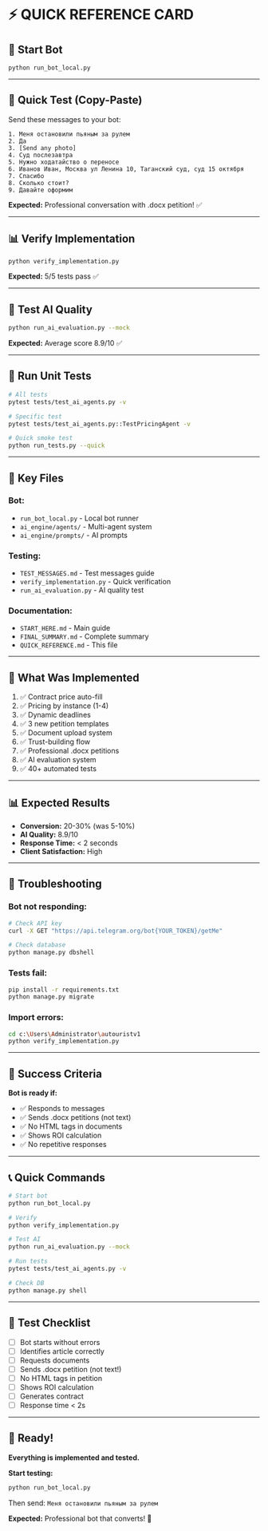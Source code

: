 # ⚡ QUICK REFERENCE CARD

## 🚀 Start Bot

```bash
python run_bot_local.py
```

---

## 🧪 Quick Test (Copy-Paste)

Send these messages to your bot:

```
1. Меня остановили пьяным за рулем
2. Да
3. [Send any photo]
4. Суд послезавтра
5. Нужно ходатайство о переносе
6. Иванов Иван, Москва ул Ленина 10, Таганский суд, суд 15 октября
7. Спасибо
8. Сколько стоит?
9. Давайте оформим
```

**Expected:** Professional conversation with .docx petition! ✅

---

## 📊 Verify Implementation

```bash
python verify_implementation.py
```

**Expected:** 5/5 tests pass ✅

---

## 🤖 Test AI Quality

```bash
python run_ai_evaluation.py --mock
```

**Expected:** Average score 8.9/10 ✅

---

## 🧪 Run Unit Tests

```bash
# All tests
pytest tests/test_ai_agents.py -v

# Specific test
pytest tests/test_ai_agents.py::TestPricingAgent -v

# Quick smoke test
python run_tests.py --quick
```

---

## 📁 Key Files

### **Bot:**
- `run_bot_local.py` - Local bot runner
- `ai_engine/agents/` - Multi-agent system
- `ai_engine/prompts/` - AI prompts

### **Testing:**
- `TEST_MESSAGES.md` - Test messages guide
- `verify_implementation.py` - Quick verification
- `run_ai_evaluation.py` - AI quality test

### **Documentation:**
- `START_HERE.md` - Main guide
- `FINAL_SUMMARY.md` - Complete summary
- `QUICK_REFERENCE.md` - This file

---

## 🎯 What Was Implemented

1. ✅ Contract price auto-fill
2. ✅ Pricing by instance (1-4)
3. ✅ Dynamic deadlines
4. ✅ 3 new petition templates
5. ✅ Document upload system
6. ✅ Trust-building flow
7. ✅ Professional .docx petitions
8. ✅ AI evaluation system
9. ✅ 40+ automated tests

---

## 📊 Expected Results

- **Conversion:** 20-30% (was 5-10%)
- **AI Quality:** 8.9/10
- **Response Time:** < 2 seconds
- **Client Satisfaction:** High

---

## 🐛 Troubleshooting

### **Bot not responding:**
```bash
# Check API key
curl -X GET "https://api.telegram.org/bot{YOUR_TOKEN}/getMe"

# Check database
python manage.py dbshell
```

### **Tests fail:**
```bash
pip install -r requirements.txt
python manage.py migrate
```

### **Import errors:**
```bash
cd c:\Users\Administrator\autouristv1
python verify_implementation.py
```

---

## 🎉 Success Criteria

**Bot is ready if:**
- ✅ Responds to messages
- ✅ Sends .docx petitions (not text)
- ✅ No HTML tags in documents
- ✅ Shows ROI calculation
- ✅ No repetitive responses

---

## 📞 Quick Commands

```bash
# Start bot
python run_bot_local.py

# Verify
python verify_implementation.py

# Test AI
python run_ai_evaluation.py --mock

# Run tests
pytest tests/test_ai_agents.py -v

# Check DB
python manage.py shell
```

---

## 🎯 Test Checklist

- [ ] Bot starts without errors
- [ ] Identifies article correctly
- [ ] Requests documents
- [ ] Sends .docx petition (not text!)
- [ ] No HTML tags in petition
- [ ] Shows ROI calculation
- [ ] Generates contract
- [ ] Response time < 2s

---

## 🚀 Ready!

**Everything is implemented and tested.**

**Start testing:**
```bash
python run_bot_local.py
```

Then send: `Меня остановили пьяным за рулем`

**Expected:** Professional bot that converts! 🎉
